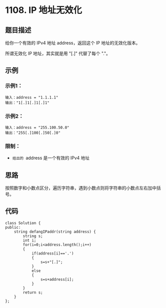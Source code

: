 # 1108. IP 地址无效化

## 题目描述

给你一个有效的 IPv4 地址 address，返回这个 IP 地址的无效化版本。

所谓无效化 IP 地址，其实就是用 "[.]" 代替了每个 "."。

## 示例 

### 示例1：

```
输入：address = "1.1.1.1"
输出："1[.]1[.]1[.]1"
```

### 示例2：

```
输入：address = "255.100.50.0"
输出："255[.]100[.]50[.]0"
```

### 限制：

- `给出的 `address 是一个有效的 IPv4 地址

## 思路

按照数字和小数点区分，遍历字符串，遇到小数点则将字符串的小数点左右加中括号。

## 代码

```
class Solution {
public:
    string defangIPaddr(string address) {
        string s;
        int i;
        for(i=0;i<address.length();i++)
        {
            if(address[i]=='.')
            {
                s=s+"[.]";
            }
            else
            {
                s=s+address[i];
            }
        }
        return s;
    }
};
```

